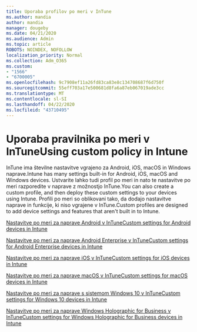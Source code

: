 ```yaml
---
title: Uporaba profilov po meri v InTune
ms.author: mandia
author: mandia
manager: dougeby
ms.date: 04/21/2020
ms.audience: Admin
ms.topic: article
ROBOTS: NOINDEX, NOFOLLOW
localization_priority: Normal
ms.collection: Adm_O365
ms.custom:
- "1566"
- "6700005"
ms.openlocfilehash: 9c7908ef11a26fd83ca83e8c134708687f6d750f
ms.sourcegitcommit: 55eff703a17e500681d8fa6a87eb067019ade3cc
ms.translationtype: MT
ms.contentlocale: sl-SI
ms.lasthandoff: 04/22/2020
ms.locfileid: "43710495"
---
```

# <a name="using-custom-policy-in-intune"></a><span data-ttu-id="d4bde-102">Uporaba pravilnika po meri v InTune</span><span class="sxs-lookup"><span data-stu-id="d4bde-102">Using custom policy in Intune</span></span>

<span data-ttu-id="d4bde-103">InTune ima številne nastavitve vgrajeno za Android, iOS, macOS in Windows naprave.</span><span class="sxs-lookup"><span data-stu-id="d4bde-103">Intune has many settings built-in for Android, iOS, macOS and Windows devices.</span></span> <span data-ttu-id="d4bde-104">Ustvarite lahko tudi profil po meri in nato te nastavitve po meri razporedite v naprave z možnostjo InTune.</span><span class="sxs-lookup"><span data-stu-id="d4bde-104">You can also create a custom profile, and then deploy these custom settings to your devices using Intune.</span></span> <span data-ttu-id="d4bde-105">Profili po meri so oblikovani tako, da dodajo nastavitve naprave in funkcije, ki niso vgrajene v InTune.</span><span class="sxs-lookup"><span data-stu-id="d4bde-105">Custom profiles are designed to add device settings and features that aren't built in to Intune.</span></span>

[<span data-ttu-id="d4bde-106">Nastavitve po meri za naprave Android v InTune</span><span class="sxs-lookup"><span data-stu-id="d4bde-106">Custom settings for Android devices in Intune</span></span>](https://docs.microsoft.com/intune/custom-settings-android)

[<span data-ttu-id="d4bde-107">Nastavitve po meri za naprave Android Enterprise v InTune</span><span class="sxs-lookup"><span data-stu-id="d4bde-107">Custom settings for Android Enterprise devices in Intune</span></span>](https://docs.microsoft.com/intune/custom-settings-android-for-work)

[<span data-ttu-id="d4bde-108">Nastavitve po meri za naprave iOS v InTune</span><span class="sxs-lookup"><span data-stu-id="d4bde-108">Custom settings for iOS devices in Intune</span></span>](https://docs.microsoft.com/intune/custom-settings-ios)

[<span data-ttu-id="d4bde-109">Nastavitve po meri za naprave macOS v InTune</span><span class="sxs-lookup"><span data-stu-id="d4bde-109">Custom settings for macOS devices in Intune</span></span>](https://docs.microsoft.com/intune/custom-settings-macos)

[<span data-ttu-id="d4bde-110">Nastavitve po meri za naprave s sistemom Windows 10 v InTune</span><span class="sxs-lookup"><span data-stu-id="d4bde-110">Custom settings for Windows 10 devices in Intune</span></span>](https://docs.microsoft.com/intune/custom-settings-windows-10)

[<span data-ttu-id="d4bde-111">Nastavitve po meri za naprave Windows Holographic for Business v InTune</span><span class="sxs-lookup"><span data-stu-id="d4bde-111">Custom settings for Windows Holographic for Business devices in Intune</span></span>](https://docs.microsoft.com/intune/custom-settings-windows-holographic)
